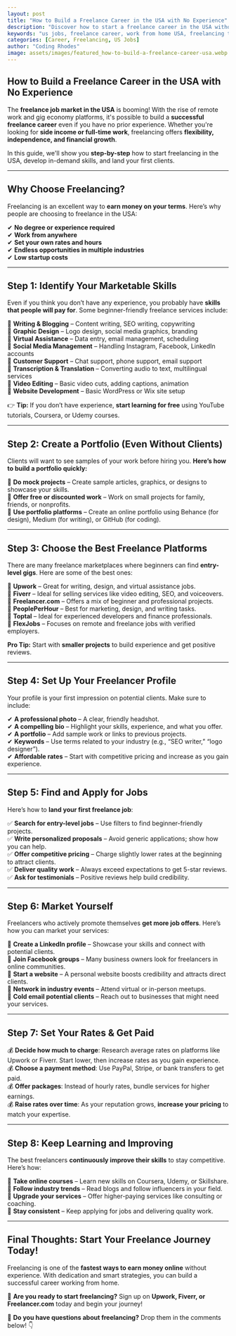 ```yaml
---
layout: post
title: "How to Build a Freelance Career in the USA with No Experience"
description: "Discover how to start a freelance career in the USA without prior experience. Learn the best platforms, skills, and strategies to succeed in the gig economy."
keywords: "us jobs, freelance career, work from home USA, freelancing tips, beginner freelancers, gig economy, remote work"
categories: [Career, Freelancing, US Jobs]
author: "Coding Rhodes"
image: assets/images/featured_how-to-build-a-freelance-career-usa.webp
---
```


## **How to Build a Freelance Career in the USA with No Experience**

The **freelance job market in the USA** is booming! With the rise of remote work and gig economy platforms, it's possible to build a **successful freelance career** even if you have no prior experience. Whether you're looking for **side income or full-time work**, freelancing offers **flexibility, independence, and financial growth**.

In this guide, we'll show you **step-by-step** how to start freelancing in the USA, develop in-demand skills, and land your first clients.

---

## **Why Choose Freelancing?**

Freelancing is an excellent way to **earn money on your terms**. Here’s why people are choosing to freelance in the USA:

✔ **No degree or experience required**  
✔ **Work from anywhere**  
✔ **Set your own rates and hours**  
✔ **Endless opportunities in multiple industries**  
✔ **Low startup costs**  

---

## **Step 1: Identify Your Marketable Skills**

Even if you think you don’t have any experience, you probably have **skills that people will pay for**. Some beginner-friendly freelance services include:

🔹 **Writing & Blogging** – Content writing, SEO writing, copywriting  
🔹 **Graphic Design** – Logo design, social media graphics, branding  
🔹 **Virtual Assistance** – Data entry, email management, scheduling  
🔹 **Social Media Management** – Handling Instagram, Facebook, LinkedIn accounts  
🔹 **Customer Support** – Chat support, phone support, email support  
🔹 **Transcription & Translation** – Converting audio to text, multilingual services  
🔹 **Video Editing** – Basic video cuts, adding captions, animation  
🔹 **Website Development** – Basic WordPress or Wix site setup  

👉 **Tip:** If you don’t have experience, **start learning for free** using YouTube tutorials, Coursera, or Udemy courses.

---

## **Step 2: Create a Portfolio (Even Without Clients)**

Clients will want to see samples of your work before hiring you. **Here’s how to build a portfolio quickly:**

📌 **Do mock projects** – Create sample articles, graphics, or designs to showcase your skills.  
📌 **Offer free or discounted work** – Work on small projects for family, friends, or nonprofits.  
📌 **Use portfolio platforms** – Create an online portfolio using Behance (for design), Medium (for writing), or GitHub (for coding).

---

## **Step 3: Choose the Best Freelance Platforms**

There are many freelance marketplaces where beginners can find **entry-level gigs**. Here are some of the best ones:

🌟 **Upwork** – Great for writing, design, and virtual assistance jobs.  
🌟 **Fiverr** – Ideal for selling services like video editing, SEO, and voiceovers.  
🌟 **Freelancer.com** – Offers a mix of beginner and professional projects.  
🌟 **PeoplePerHour** – Best for marketing, design, and writing tasks.  
🌟 **Toptal** – Ideal for experienced developers and finance professionals.  
🌟 **FlexJobs** – Focuses on remote and freelance jobs with verified employers.  

**Pro Tip:** Start with **smaller projects** to build experience and get positive reviews.

---

## **Step 4: Set Up Your Freelancer Profile**

Your profile is your first impression on potential clients. Make sure to include:

✔ **A professional photo** – A clear, friendly headshot.  
✔ **A compelling bio** – Highlight your skills, experience, and what you offer.  
✔ **A portfolio** – Add sample work or links to previous projects.  
✔ **Keywords** – Use terms related to your industry (e.g., “SEO writer,” “logo designer”).  
✔ **Affordable rates** – Start with competitive pricing and increase as you gain experience.

---

## **Step 5: Find and Apply for Jobs**

Here’s how to **land your first freelance job**:

✅ **Search for entry-level jobs** – Use filters to find beginner-friendly projects.  
✅ **Write personalized proposals** – Avoid generic applications; show how you can help.  
✅ **Offer competitive pricing** – Charge slightly lower rates at the beginning to attract clients.  
✅ **Deliver quality work** – Always exceed expectations to get 5-star reviews.  
✅ **Ask for testimonials** – Positive reviews help build credibility.

---

## **Step 6: Market Yourself**

Freelancers who actively promote themselves **get more job offers**. Here’s how you can market your services:

📌 **Create a LinkedIn profile** – Showcase your skills and connect with potential clients.  
📌 **Join Facebook groups** – Many business owners look for freelancers in online communities.  
📌 **Start a website** – A personal website boosts credibility and attracts direct clients.  
📌 **Network in industry events** – Attend virtual or in-person meetups.  
📌 **Cold email potential clients** – Reach out to businesses that might need your services.

---

## **Step 7: Set Your Rates & Get Paid**

💰 **Decide how much to charge**: Research average rates on platforms like Upwork or Fiverr. Start lower, then increase rates as you gain experience.  
💰 **Choose a payment method**: Use PayPal, Stripe, or bank transfers to get paid.  
💰 **Offer packages**: Instead of hourly rates, bundle services for higher earnings.  
💰 **Raise rates over time**: As your reputation grows, **increase your pricing** to match your expertise.

---

## **Step 8: Keep Learning and Improving**

The best freelancers **continuously improve their skills** to stay competitive. Here’s how:

🎯 **Take online courses** – Learn new skills on Coursera, Udemy, or Skillshare.  
🎯 **Follow industry trends** – Read blogs and follow influencers in your field.  
🎯 **Upgrade your services** – Offer higher-paying services like consulting or coaching.  
🎯 **Stay consistent** – Keep applying for jobs and delivering quality work.

---

## **Final Thoughts: Start Your Freelance Journey Today!**

Freelancing is one of the **fastest ways to earn money online** without experience. With dedication and smart strategies, you can build a successful career working from home.

🚀 **Are you ready to start freelancing?** Sign up on **Upwork, Fiverr, or Freelancer.com** today and begin your journey!

💬 **Do you have questions about freelancing?** Drop them in the comments below! 👇

